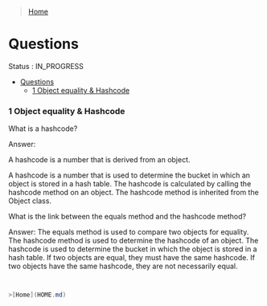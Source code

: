 >[Home](Home.md)

# Questions

Status : IN_PROGRESS 

- [Questions](#questions)
    - [1 Object equality \& Hashcode](#1-object-equality--hashcode)

### 1 Object equality & Hashcode



What is a hashcode?

Answer: 

A hashcode is a number that is derived from an object.

A hashcode is a number that is used to determine the bucket in which an object is stored in a hash table. The hashcode is calculated by calling the hashcode method on an object. The hashcode method is inherited from the Object class.

What is the link between the equals method and the hashcode method?

Answer: The equals method is used to compare two objects for equality. The hashcode method is used to determine the hashcode of an object. The hashcode is used to determine the bucket in which the object is stored in a hash table. If two objects are equal, they must have the same hashcode. If two objects have the same hashcode, they are not necessarily equal.


```java


>[Home](HOME.md)
